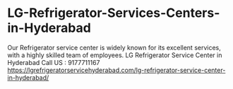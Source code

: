 # LG-Refrigerator-Services-Centers-in-Hyderabad
Our Refrigerator service center is widely known for its excellent services, with a highly skilled team of employees. LG Refrigerator Service Center in Hyderabad Call US : 9177711167 https://lgrefrigeratorservicehyderabad.com/lg-refrigerator-service-center-in-hyderabad/
